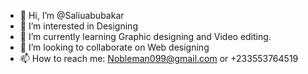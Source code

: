 - 👋 Hi, I’m @Saliuabubakar
- 👀 I’m interested in Designing
- 🌱 I’m currently learning Graphic designing and Video editing.
- 💞️ I’m looking to collaborate on Web designing
- 📫 How to reach me: Nobleman099@gmail.com or +233553764519

<!---
Saliuabubakar/Saliuabubakar is a ✨ special ✨ repository because its `README.md` (this file) appears on your GitHub profile.
You can click the Preview link to take a look at your changes.
--->

